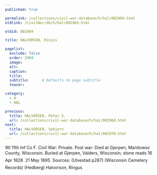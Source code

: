 ```yaml
---
published: true

permalink: /collections/civil-war-database/h/hal/002969.html
oldlink: /CivilWar/db/h/hal/002969.html

oldid: 002969

title: HALVORSEN, Rinjus

pagelist:
  exclude: false
  order: 2969
  image: 
  alt:
  caption:
  title:
  subtitle:      # Defaults to page subtitle
  teaser:

category: 
  - H 
  - HAL

previous:
  title: HALVORSEN, Peter S.
  url: /collections/civil-war-database/h/hal/002968.html  
next:
  title: HALVORSEN, Sebjorn
  url: /collections/civil-war-database/h/hal/002970.html   
---
```

WI 11th Inf Co F. Civil War: Private. Post war: Died at Gjerpen, Manitowoc County, Wisconsin. Buried at Gjerpen, Valders, Wisconsin; stone reads &#147;16 Apr 1828 &#150; 21 May 1895&#148;. Sources: (Ulvestad p287) (Wisconsin Cemetery Records) (Hedberg) &#147;Halvorson, Ringus&#148;